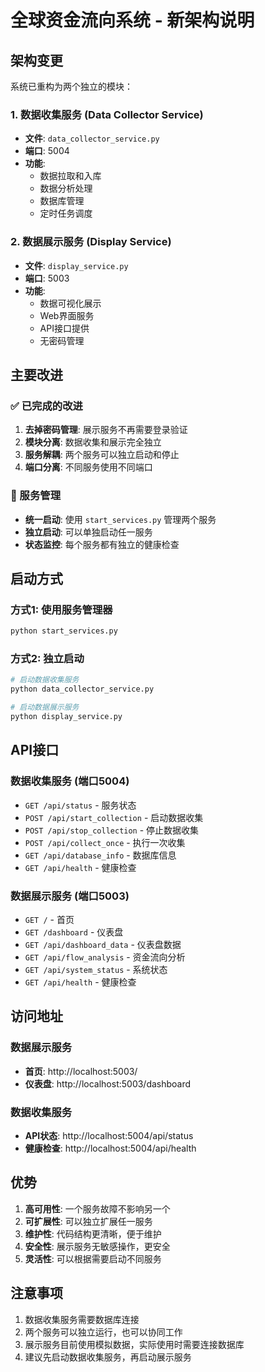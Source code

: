 # 全球资金流向系统 - 新架构说明

## 架构变更

系统已重构为两个独立的模块：

### 1. 数据收集服务 (Data Collector Service)
- **文件**: `data_collector_service.py`
- **端口**: 5004
- **功能**: 
  - 数据拉取和入库
  - 数据分析处理
  - 数据库管理
  - 定时任务调度

### 2. 数据展示服务 (Display Service)
- **文件**: `display_service.py`
- **端口**: 5003
- **功能**:
  - 数据可视化展示
  - Web界面服务
  - API接口提供
  - 无密码管理

## 主要改进

### ✅ 已完成的改进
1. **去掉密码管理**: 展示服务不再需要登录验证
2. **模块分离**: 数据收集和展示完全独立
3. **服务解耦**: 两个服务可以独立启动和停止
4. **端口分离**: 不同服务使用不同端口

### 🔧 服务管理
- **统一启动**: 使用 `start_services.py` 管理两个服务
- **独立启动**: 可以单独启动任一服务
- **状态监控**: 每个服务都有独立的健康检查

## 启动方式

### 方式1: 使用服务管理器
```bash
python start_services.py
```

### 方式2: 独立启动
```bash
# 启动数据收集服务
python data_collector_service.py

# 启动数据展示服务
python display_service.py
```

## API接口

### 数据收集服务 (端口5004)
- `GET /api/status` - 服务状态
- `POST /api/start_collection` - 启动数据收集
- `POST /api/stop_collection` - 停止数据收集
- `POST /api/collect_once` - 执行一次收集
- `GET /api/database_info` - 数据库信息
- `GET /api/health` - 健康检查

### 数据展示服务 (端口5003)
- `GET /` - 首页
- `GET /dashboard` - 仪表盘
- `GET /api/dashboard_data` - 仪表盘数据
- `GET /api/flow_analysis` - 资金流向分析
- `GET /api/system_status` - 系统状态
- `GET /api/health` - 健康检查

## 访问地址

### 数据展示服务
- **首页**: http://localhost:5003/
- **仪表盘**: http://localhost:5003/dashboard

### 数据收集服务
- **API状态**: http://localhost:5004/api/status
- **健康检查**: http://localhost:5004/api/health

## 优势

1. **高可用性**: 一个服务故障不影响另一个
2. **可扩展性**: 可以独立扩展任一服务
3. **维护性**: 代码结构更清晰，便于维护
4. **安全性**: 展示服务无敏感操作，更安全
5. **灵活性**: 可以根据需要启动不同服务

## 注意事项

1. 数据收集服务需要数据库连接
2. 两个服务可以独立运行，也可以协同工作
3. 展示服务目前使用模拟数据，实际使用时需要连接数据库
4. 建议先启动数据收集服务，再启动展示服务 